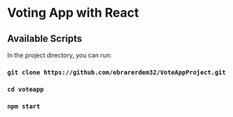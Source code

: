 # Voting App with React

## Available Scripts

In the project directory, you can run:
### ```git clone https://github.com/ebrarerdem32/VoteAppProject.git```
### ```cd voteapp```
### ```npm start```


